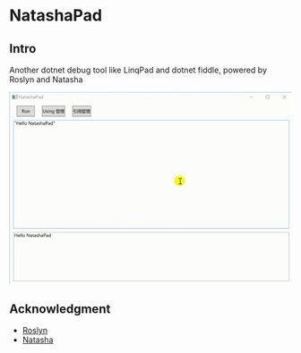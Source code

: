 # NatashaPad

## Intro

Another dotnet debug tool like LinqPad and dotnet fiddle, powered by Roslyn and Natasha

![Intro](./resources/NatashaPad-intro.gif)

## Acknowledgment

- [Roslyn](https://github.com/dotnet/roslyn)
- [Natasha](https://github.com/dotnetcore/Natasha)
